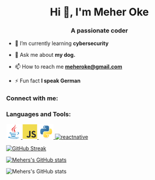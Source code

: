 <h1 align="center">Hi 👋, I'm Meher Oke</h1>
<h3 align="center">A passionate coder</h3>

- 🌱 I’m currently learning **cybersecurity**

- 💬 Ask me about **my dog.**

- 📫 How to reach me **meheroke@gmail.com**

- ⚡ Fun fact **I speak German**

<h3 align="left">Connect with me:</h3>
<p align="left">
</p>

<h3 align="left">Languages and Tools:</h3>
<p align="left"> <a href="https://www.java.com" target="_blank" rel="noreferrer"> <img src="https://raw.githubusercontent.com/devicons/devicon/master/icons/java/java-original.svg" alt="java" width="40" height="40"/> </a> <a href="https://developer.mozilla.org/en-US/docs/Web/JavaScript" target="_blank" rel="noreferrer"> <img src="https://raw.githubusercontent.com/devicons/devicon/master/icons/javascript/javascript-original.svg" alt="javascript" width="40" height="40"/> </a> <a href="https://www.python.org" target="_blank" rel="noreferrer"> <img src="https://raw.githubusercontent.com/devicons/devicon/master/icons/python/python-original.svg" alt="python" width="40" height="40"/> </a> <a href="https://reactnative.dev/" target="_blank" rel="noreferrer"> <img src="https://reactnative.dev/img/header_logo.svg" alt="reactnative" width="40" height="40"/> </a> </p>


[![GitHub Streak](http://github-readme-streak-stats.herokuapp.com?user=meheroke&theme=dark)](https://git.io/streak-stats)

[![Mehers's GitHub stats](https://github-readme-stats.vercel.app/api?username=meheroke)](https://github.com/anuraghazra/github-readme-stats)


![Mehers's GitHub stats](https://github-readme-stats.vercel.app/api?username=meheroke&show_icons=true&theme=radical)

